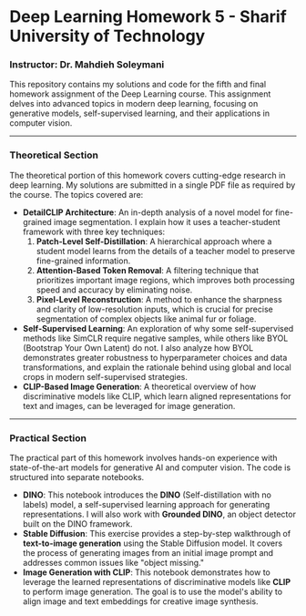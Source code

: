 # Deep Learning Homework 5 - Sharif University of Technology
### Instructor: Dr. Mahdieh Soleymani

This repository contains my solutions and code for the fifth and final homework assignment of the Deep Learning course. This assignment delves into advanced topics in modern deep learning, focusing on generative models, self-supervised learning, and their applications in computer vision.

---

### **Theoretical Section**

The theoretical portion of this homework covers cutting-edge research in deep learning. My solutions are submitted in a single PDF file as required by the course. The topics covered are:

* **DetailCLIP Architecture**: An in-depth analysis of a novel model for fine-grained image segmentation. I explain how it uses a teacher-student framework with three key techniques:
    1. **Patch-Level Self-Distillation**: A hierarchical approach where a student model learns from the details of a teacher model to preserve fine-grained information.
    2. **Attention-Based Token Removal**: A filtering technique that prioritizes important image regions, which improves both processing speed and accuracy by eliminating noise.
    3. **Pixel-Level Reconstruction**: A method to enhance the sharpness and clarity of low-resolution inputs, which is crucial for precise segmentation of complex objects like animal fur or foliage.
* **Self-Supervised Learning**: An exploration of why some self-supervised methods like SimCLR require negative samples, while others like BYOL (Bootstrap Your Own Latent) do not. I also analyze how BYOL demonstrates greater robustness to hyperparameter choices and data transformations, and explain the rationale behind using global and local crops in modern self-supervised strategies.
* **CLIP-Based Image Generation**: A theoretical overview of how discriminative models like CLIP, which learn aligned representations for text and images, can be leveraged for image generation.

---

### **Practical Section**

The practical part of this homework involves hands-on experience with state-of-the-art models for generative AI and computer vision. The code is structured into separate notebooks.

* **DINO**: This notebook introduces the **DINO** (Self-distillation with no labels) model, a self-supervised learning approach for generating representations. I will also work with **Grounded DINO**, an object detector built on the DINO framework.
* **Stable Diffusion**: This exercise provides a step-by-step walkthrough of **text-to-image generation** using the Stable Diffusion model. It covers the process of generating images from an initial image prompt and addresses common issues like "object missing."
* **Image Generation with CLIP**: This notebook demonstrates how to leverage the learned representations of discriminative models like **CLIP** to perform image generation. The goal is to use the model's ability to align image and text embeddings for creative image synthesis.
